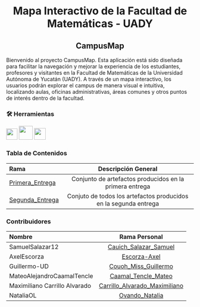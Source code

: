 <h1 align="center">Mapa Interactivo de la Facultad de Matemáticas - UADY</h1>
<h2 align="center">CampusMap</h2>

Bienvenido al proyecto CampusMap. Esta aplicación está sido diseñada para facilitar la navegación y mejorar la experiencia de los estudiantes, profesores y visitantes en la Facultad de Matemáticas de la Universidad Autónoma de Yucatán (UADY). A través de un mapa interactivo, los usuarios podrán explorar el campus de manera visual e intuitiva, localizando aulas, oficinas administrativas, áreas comunes y otros puntos de interés dentro de la facultad.

### 🛠️ Herramientas</h2>

  [<img src="https://code.visualstudio.com/assets/images/code-stable.png" width="30">](https://code.visualstudio.com/)
  [<img src="https://store-images.s-microsoft.com/image/apps.7736.f1e439b9-777e-47dd-b695-f05d19eb7b38.8ee3e6f6-c400-4919-811d-59b0cd18fa41.e5bd6ef7-31e5-4ca5-a5c6-79be979af666.png" width="37">](https://www.lucidchart.com/pages/landing?utm_source=google&utm_medium=cpc&utm_campaign=_chart_en_tier3_mixed_search_brand_exact_&km_CPC_CampaignId=1484560207&km_CPC_AdGroupID=60168114191&km_CPC_Keyword=lucidchart&km_CPC_MatchType=e&km_CPC_ExtensionID=&km_CPC_Network=g&km_CPC_AdPosition=&km_CPC_Creative=442433234360&km_CPC_TargetID=kwd-33511936169&km_CPC_Country=1010205&km_CPC_Device=c&km_CPC_placement=&km_CPC_target=&gad_source=1&gclid=Cj0KCQjwsoe5BhDiARIsAOXVoUt7oYk7Q9FTWzI7eCxTG5S5qOYNZ0GiorqcRPXkYouX-ybojU6J2MIaAoNjEALw_wcB) 
  [<img src="https://upload.wikimedia.org/wikipedia/commons/thumb/f/fd/Microsoft_Office_Word_%282019%E2%80%93present%29.svg/2203px-Microsoft_Office_Word_%282019%E2%80%93present%29.svg.png" width="31">](https://www.microsoft.com/es-mx/microsoft-365/free-office-online-for-the-web)



### Tabla de Contenidos
| Rama      | Descripción General |
| :---        |    :----:   |        
| [Primera_Entrega](https://github.com/SamuelSalazar12/EQUIPO_4_FIS/tree/Primera-Entrega)      | Conjunto de artefactos producidos en la primera entrega       | 
| [Segunda_Entrega](https://github.com/SamuelSalazar12/EQUIPO_4_FIS/tree/Segunda_Entrega)   | Conjuto de todos los artefactos producidos en la segunda entrega      | 


### Contribuidores
| Nombre | Rama Personal |
| :---        |    :----:   | 
| SamuelSalazar12      | [Cauich_Salazar_Samuel](https://github.com/SamuelSalazar12/EQUIPO_4_FIS/tree/Segunda_Entrega) |
| AxelEscorza | [Escorza-Axel](https://github.com/SamuelSalazar12/EQUIPO_4_FIS/tree/Escorza-Axel) |
| Guillermo-UD | [Couoh_Miss_Guillermo](https://github.com/SamuelSalazar12/EQUIPO_4_FIS/tree/Escorza-Axel) |
| MateoAlejandroCaamalTencle | [Caamal_Tencle_Mateo](https://github.com/SamuelSalazar12/EQUIPO_4_FIS/tree/Caamal_Tencle_Mateo) |
| Maximiliano Carrillo Alvarado | [Carrillo_Alvarado_Maximiliano](https://github.com/SamuelSalazar12/EQUIPO_4_FIS/tree/Carrillo_Alvarado_Maximiliano) |
| NataliaOL | [Ovando_Natalia](https://github.com/SamuelSalazar12/EQUIPO_4_FIS/tree/Ovando_Natalia) |
